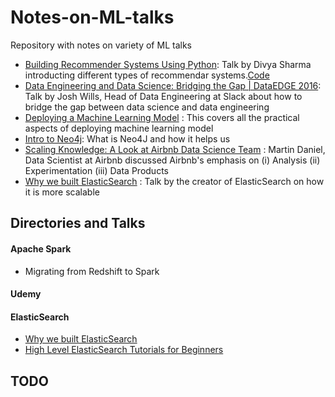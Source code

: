 # Notes-on-ML-talks
Repository with notes on variety of ML talks

- [Building Recommender Systems Using Python](https://www.youtube.com/watch?v=39vJRxIPSxw): Talk by Divya Sharma introducting different types of recommendar systems.[Code](https://github.com/dvysardana/RecommenderSystems_PyData_2016)
- [Data Engineering and Data Science: Bridging the Gap | DataEDGE 2016](https://www.youtube.com/watch?v=-K9SjrWpeys): Talk by Josh Wills, Head of Data Engineering at Slack about how to bridge the gap between data science and data engineering
- [Deploying a Machine Learning Model](https://www.youtube.com/watch?v=6TI-gQhsf40) : This covers all the practical aspects of deploying machine learning model
- [Intro to Neo4j](https://www.youtube.com/watch?v=U8ZGVx1NmQg): What is Neo4J and how it helps us
- [Scaling Knowledge: A Look at Airbnb Data Science Team](https://www.youtube.com/watch?v=6QVXPNrSbLU) : Martin Daniel, Data Scientist at Airbnb discussed Airbnb's emphasis on (i) Analysis (ii) Experimentation (iii) Data Products
- [Why we built ElasticSearch](https://www.youtube.com/watch?v=fEsmydn747c) : Talk by the creator of ElasticSearch on how it is more scalable


## Directories and Talks

#### Apache Spark
- Migrating from Redshift to Spark

#### Udemy
#### ElasticSearch
- [Why we built ElasticSearch](https://www.youtube.com/watch?v=fEsmydn747c)
- [High Level ElasticSearch Tutorials for Beginners](https://www.youtube.com/watch?v=C3tlMqaNSaI&ab_channel=Udemy)


## TODO

